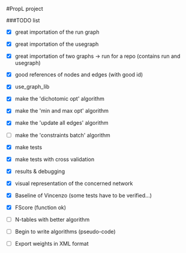 #PropL project

###TODO list
*   [x] great importation of the run graph
*   [x] great importation of the usegraph
*   [x] great importation of two graphs -> run for a repo (contains run and usegraph)
*   [x] good references of nodes and edges (with good id)
*   [x] use_graph_lib
*   [x] make the 'dichotomic opt' algorithm
*   [x] make the 'min and max opt' algorithm
*   [x] make the 'update all edges' algorithm
*   [ ] make the 'constraints batch' algorithm
*   [x] make tests
*   [x] make tests with cross validation
*   [x] results & debugging
*   [x] visual representation of the concerned network

*   [x] Baseline of Vincenzo (some tests have to be verified...)

*   [x] FScore (function ok)
*   [ ] N-tables with better algorithm
*   [ ] Begin to write algorithms (pseudo-code)

*   [ ] Export weights in XML format
